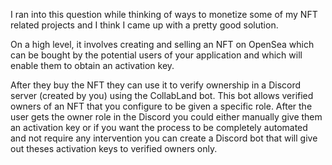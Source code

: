 I ran into this question while thinking of ways to monetize some of my NFT related projects and I think I came up with a pretty good solution.

On a high level, it involves creating and selling an NFT on OpenSea which can be bought by the potential users of your application and which will enable them to obtain an activation key.

After they buy the NFT they can use it to verify ownership in a Discord server (created by you) using the CollabLand bot. This bot allows verified owners of an NFT that you configure to be given a specific role. After the user gets the owner role in the Discord you could either manually give them an activation key or if you want the process to be completely automated and not require any intervention you can create a Discord bot that will give out theses activation keys to verified owners only.